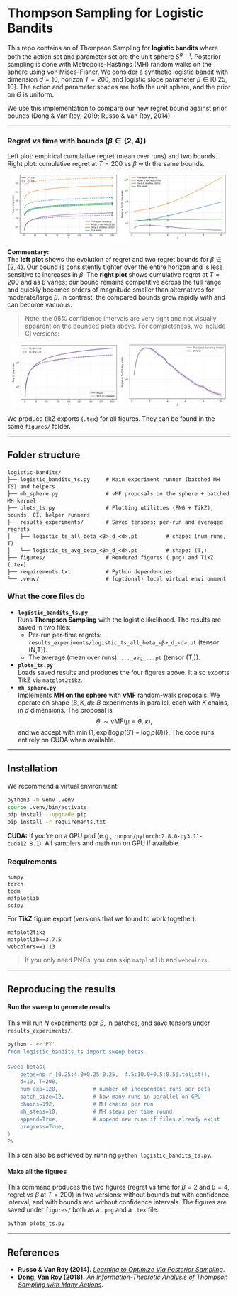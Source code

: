 # Thompson Sampling for Logistic Bandits

This repo contains an of Thompson Sampling for **logistic bandits** where both the action set and parameter set are the unit sphere $S^{d-1}$. Posterior sampling is done with Metropolis–Hastings (MH) random walks on the sphere using von Mises–Fisher. We consider a synthetic logistic bandit with dimension $d=10$, horizon $T=200$, and logistic slope parameter $\beta\in[0.25,10]$. The action and parameter spaces are both the unit sphere, and the prior on $\Theta$ is uniform.

We use this implementation to compare our new regret bound against prior bounds (Dong & Van Roy, 2019; Russo & Van Roy, 2014).

---

### Regret vs time with bounds ($\beta \in \{2,4\}$)
Left plot: empirical cumulative regret (mean over runs) and two bounds.  
Right plot: cumulative regret at $T=200$ vs $\beta$ with the same bounds.

<p align="center">
  <img src="figures/regret_with_bounds_b2_b4.png" alt="Regret with bounds for beta=2 and beta=4" width="48%">
  <img src="figures/regret_T200_vs_beta_bounds.png" alt="Regret at T=200 vs beta with bounds" width="48%">
</p>

**Commentary:**  
The **left plot** shows the evolution of regret and two regret bounds for $\beta\in\{2,4\}$. Our bound is consistently tighter over the entire horizon and is less sensitive to increases in $\beta$. The **right plot** shows cumulative regret at $T = 200$ and as $\beta$ varies; our bound remains competitive across the full range and quickly becomes orders of magnitude smaller than alternatives for moderate/large $\beta$. In contrast, the compared bounds grow rapidly with and can become vacuous.

> Note: the 95% confidence intervals are very tight and not visually apparent on the bounded plots above. For completeness, we include CI versions:

<p align="center">
  <img src="figures/regret_b2_b4_with_ci.png" alt="Regret with CI for beta=2 and beta=4" width="48%">
  <img src="figures/regret_T200_vs_beta_with_ci.png" alt="Regret at T=200 vs beta with CI" width="48%">
</p>

We produce tikZ exports (`.tex`) for all figures. They can be found in the same `figures/` folder.

---

## Folder structure

```
logistic-bandits/
├── logistic_bandits_ts.py     # Main experiment runner (batched MH TS) and helpers
├── mh_sphere.py               # vMF proposals on the sphere + batched MH kernel
├── plots_ts.py                # Plotting utilities (PNG + TikZ), bounds, CI, helper runners
├── results_experiments/       # Saved tensors: per-run and averaged regrets
│   ├── logistic_ts_all_beta_<β>_d_<d>.pt         # shape: (num_runs, T)
│   └── logistic_ts_avg_beta_<β>_d_<d>.pt         # shape: (T,)
├── figures/                   # Rendered figures (.png) and TikZ (.tex)
├── requirements.txt           # Python dependencies
└── .venv/                     # (optional) local virtual environment
```

### What the core files do
- **`logistic_bandits_ts.py`**  
  Runs **Thompson Sampling** with the logistic likelihood. The results are saved in two files:
  - Per-run per-time regrets: `results_experiments/logistic_ts_all_beta_<β>_d_<d>.pt` (tensor (N,T)).
  - The average (mean over runs): `..._avg_...pt` (tensor (T,)).
- **`plots_ts.py`**  
  Loads saved results and produces the four figures above. It also exports TikZ via `matplot2tikz`.
- **`mh_sphere.py`**  
  Implements **MH on the sphere** with **vMF** random-walk proposals. We operate on shape $(B,K,d)$: $B$ experiments in parallel, each with $K$ chains, in $d$ dimensions. The proposal is
  $$
  \theta' \sim \mathrm{vMF}(\mu=\theta,\ \kappa),
  $$
  and we accept with $\min\{1, \exp(\log p(\theta') - \log p(\theta))\}$. The code runs entirely on CUDA when available.



---

## Installation

We recommend a virtual environment:

```bash
python3 -m venv .venv
source .venv/bin/activate
pip install --upgrade pip
pip install -r requirements.txt
```

**CUDA:** If you’re on a GPU pod (e.g., `runpod/pytorch:2.8.0-py3.11-cuda12.8.1`). All samplers and math run on GPU if available.

### Requirements

```
numpy
torch
tqdm
matplotlib
scipy
```

For **TikZ** figure export (versions that we found to work together):
```
matplot2tikz
matplotlib==3.7.5
webcolors==1.13
```

> If you only need PNGs, you can skip `matplotlib` and `webcolors`.

---

## Reproducing the results

#### Run the sweep to generate results

This will run $N$ experiments per $\beta$, in batches, and save tensors under `results_experiments/`.

```bash
python - <<'PY'
from logistic_bandits_ts import sweep_betas

sweep_betas(
    betas=np.r_[0.25:4.0+0.25:0.25,  4.5:10.0+0.5:0.5].tolist(),
    d=10, T=200,
    num_exp=120,           # number of independent runs per beta
    batch_size=12,         # how many runs in parallel on GPU
    chains=192,            # MH chains per run
    mh_steps=10,           # MH steps per time round
    append=True,           # append new runs if files already exist
    progress=True,
)
PY
```

This can also be achieved by running ```python logistic_bandits_ts.py```. 


#### Make all the figures

This command produces the two figures (regret vs time for $\beta =2$ and $\beta = 4$, regret vs $\beta$ at $T=200$) in two versions: without bounds but with confidence interval, and with bounds and without confidence intervals. The figures are saved under `figures/` both as a `.png` and a `.tex` file.

```bash
python plots_ts.py
```


---

## References

- **Russo & Van Roy (2014).** [*Learning to Optimize Via Posterior Sampling*](https://arxiv.org/pdf/1301.2609).  
- **Dong, Van Roy (2018).** [*An Information-Theoretic Analysis of Thompson Sampling with Many Actions*](https://arxiv.org/pdf/1805.11845).  


